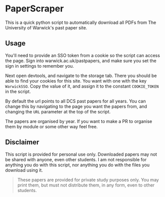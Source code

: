 # PaperScraper

This is a quick python script to automatically download all PDFs from The University of Warwick's past paper site.

## Usage

You'll need to provide an SSO token from a cookie so the script can access the page. Sign into warwick.ac.uk/pastpapers, and make sure you set the sign in settings to remember you.

Next open devtools, and navigate to the storage tab. There you should be able to find your cookies for this site. You want with one with the key `WarwickSSO`. Copy the value of it, and assign it to the constant `COOKIE_TOKEN` in the script.

By default the url points to all DCS past papers for all years. You can change this by navigating to the page you want the papers from, and changing the `URL` parameter at the top of the script.

The papers are organised by year. If you want to make a PR to organise them by module or some other way feel free.

## Disclaimer

This script is provided for personal use only. Downloaded papers may not be shared with anyone, even other students. I am not responsible for anything you do with this script, nor anything you do with the files you download using it.

> These papers are provided for private study purposes only. You may print them, but must not distribute them, in any form, even to other students.
